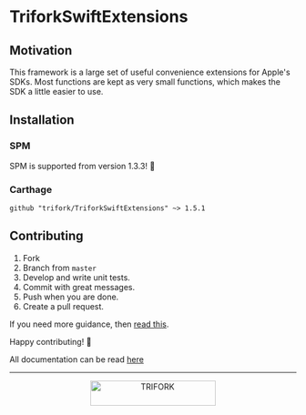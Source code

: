 # TriforkSwiftExtensions

## Motivation
This framework is a large set of useful convenience extensions for Apple's SDKs. Most functions are kept as very small functions, which makes the SDK a little easier to use.

## Installation
### SPM
SPM is supported from version 1.3.3! 🥳

### Carthage
```
github "trifork/TriforkSwiftExtensions" ~> 1.5.1
```

## Contributing
1. Fork
2. Branch from `master`
3. Develop and write unit tests.
4. Commit with great messages.
5. Push when you are done.
6. Create a pull request.

If you need more guidance, then [read this](https://akrabat.com/the-beginners-guide-to-contributing-to-a-github-project/).

Happy contributing! 🎉

All documentation can be read [here](https://trifork.github.io/TriforkSwiftExtensions/)

---

<p align="center">
  <img width="220" height="44" src="https://jira.trifork.com//s/-p6q4kx/804003/9c3efa9da3fa1ef9d504f68de6c57528/_/jira-logo-scaled.png" alt="TRIFORK">
</p>
